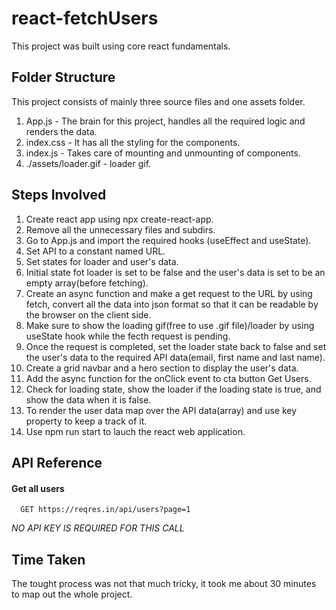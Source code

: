 
# react-fetchUsers

This project was built using core react fundamentals.


## Folder Structure 

This project consists of mainly three source files and one assets folder.
1. App.js - The brain for this project, handles all the required logic and renders the data.
2. index.css - It has all the styling for the components.
3. index.js - Takes care of mounting and unmounting of components.
4. ./assets/loader.gif - loader gif.
## Steps Involved

1. Create react app using npx create-react-app.
2. Remove all the unnecessary files and subdirs.
3. Go to App.js and import the required hooks (useEffect and useState).
4. Set API to a constant named URL.
5. Set states for loader and user's data.
6. Initial state fot loader is set to be false and the user's data is set to be an empty array(before fetching).
7. Create an async function and make a get request to the URL by using fetch, convert all the data into json format so that it can be readable by the browser on the client side.
8. Make sure to show the loading gif(free to use .gif file)/loader by using useState hook while the fecth request is pending.
9. Once the request is completed, set the loader state back to false and set the user's data to the required API data(email, first name and last name).
10. Create a grid navbar and a hero section to display the user's data.
11. Add the async function for the onClick event to cta button Get Users.
12. Check for loading state, show the loader if the loading state is true, and show the data when it is false.
13. To render the user data map over the API data(array) and use key property to keep a track of it.
14. Use npm run start to lauch the react web application.
## API Reference

#### Get all users

```http
  GET https://reqres.in/api/users?page=1
```
*NO API KEY IS REQUIRED FOR THIS CALL*


## Time Taken

The tought process was not that much tricky, it took me about 30 minutes to map out the whole project.
